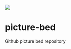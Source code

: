 
![](https://img.shields.io/github/repo-size/hackycy/picture-bed)

# picture-bed
Github  picture bed repository

